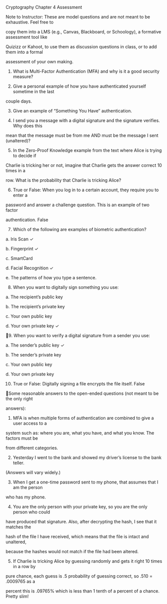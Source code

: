 Cryptography Chapter 4 Assessment

Note to Instructor: These are model questions and are not meant to be exhaustive. Feel free to

copy them into a LMS (e.g., Canvas, Blackboard, or Schoology), a formative assessment tool like

Quizizz or Kahoot, to use them as discussion questions in class, or to add them into a formal

assessment of your own making.

1.  What is Multi-Factor Authentication (MFA) and why is it a good security measure?

2.  Give a personal example of how you have authenticated yourself sometime in the last

couple days.

3.  Give an example of “Something You Have” authentication.

4.  I send you a message with a digital signature and the signature verifies. Why does this

mean that the message must be from me AND must be the message I sent (unaltered)?

5.  In the Zero-Proof Knowledge example from the text where Alice is trying to decide if

Charlie is tricking her or not, imagine that Charlie gets the answer correct 10 times in a

row. What is the probability that Charlie is tricking Alice?

6.  True or False: When you log in to a certain account, they require you to enter a

password and answer a challenge question. This is an example of two factor

authentication.  False

7.  Which of the following are examples of biometric authentication?

a.  Iris Scan ✓

b.  Fingerprint ✓

c.  SmartCard

d.  Facial Recognition ✓

e.  The patterns of how you type a sentence.

8.  When you want to digitally sign something you use:

a.  The recipient’s public key

b.  The recipient’s private key

c.  Your own public key

d.  Your own private key ✓

9.  When you want to verify a digital signature from a sender you use:

a.  The sender’s public key ✓

b.  The sender’s private key

c.  Your own public key

d.  Your own private key

10. True or False: Digitally signing a file encrypts the file itself.  False

Some reasonable answers to the open-ended questions (not meant to be the only right

answers):

1.  MFA is when multiple forms of authentication are combined to give a user access to a

system such as: where you are, what you have, and what you know. The factors must be

from different categories.

2.  Yesterday I went to the bank and showed my driver’s license to the bank teller.

(Answers will vary widely.)

3.  When I get a one-time password sent to my phone, that assumes that I am the person

who has my phone.

4.  You are the only person with your private key, so you are the only person who could

have produced that signature. Also, after decrypting the hash, I see that it matches the

hash of the file I have received, which means that the file is intact and unaltered,

because the hashes would not match if the file had been altered.

5.  If Charlie is tricking Alice by guessing randomly and gets it right 10 times in a row by

pure chance, each guess is .5 probability of guessing correct, so .510 = .0009765 as a

percent this is .09765% which is less than 1 tenth of a percent of a chance. Pretty slim!


